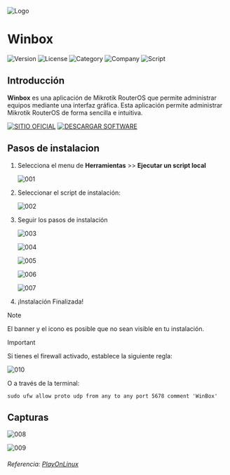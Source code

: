 ![Logo](Icon/icon_Winbox.png)

# Winbox

![Version](https://img.shields.io/badge/Version-3.41-blue)
![License](https://img.shields.io/badge/License-Free%20%E2%80%A2Proprietary-green)
![Category](https://img.shields.io/badge/Category-Network-blue)
![Company](https://img.shields.io/badge/Company-Mikrotik%20%C2%A9-blue)
![Script](https://img.shields.io/badge/Script-1.6.2-blue)

## Introducción

**Winbox** es una aplicación de Mikrotik RouterOS que permite administrar equipos mediante una interfaz gráfica. Esta aplicación permite administrar Mikrotik RouterOS de forma sencilla e intuitiva.

[![SITIO OFICIAL](https://img.shields.io/badge/SITIO%20OFICIAL-blue?style=for-the-badge)](https://mikrotik.com/)
[![DESCARGAR SOFTWARE](https://img.shields.io/badge/DESCARGAR%20SOFTWARE-yellow?style=for-the-badge)](https://mikrotik.com/download)

## Pasos de instalacion

1. Selecciona el menu de **Herramientas** >> **Ejecutar un script local**

   ![001](Images/001.png)

3. Seleccionar el script de instalación:

   ![002](Images/002.png)

5. Seguir los pasos de instalación

   ![003](Images/003.png)

   ![004](Images/004.png)

   ![005](Images/005.png)

   ![006](Images/006.png)

   ![007](Images/007.png)
7. ¡Instalación Finalizada!

> [!NOTE]
> El banner y el icono es posible que no sean visible en tu instalación.

> [!IMPORTANT]
> Si tienes el firewall activado, establece la siguiente regla:
> 
> ![010](Images/010.png)
>
> O a través de la terminal:
> ```
> sudo ufw allow proto udp from any to any port 5678 comment 'WinBox'
> ```

## Capturas

![008](Images/008.png)

![009](Images/009.png)

###### Referencia: [PlayOnLinux](https://www.playonlinux.com/en/app-3035-Winbox.html)
